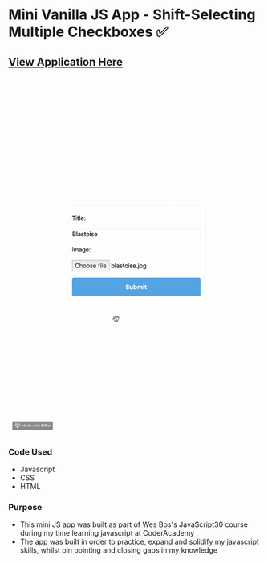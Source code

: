 # Mini Vanilla JS App - Shift-Selecting Multiple Checkboxes ✅ 

## [View Application Here](https://express-img-uploads-aws-s3.netlify.com/)

![Checking Multiple Boxes Gif](https://github.com/chrisstaudinger/Express-Img-Uploads/blob/master/frontend/assets/images/aws-s3-upload.gif?raw=true "Checking Multiple Boxes Gif")

### Code Used

* Javascript
* CSS
* HTML

### Purpose

* This mini JS app was built as part of Wes Bos's JavaScript30 course during my time learning javascript at CoderAcademy
* The app was built in order to practice, expand and solidify my javascript skills, whilst pin pointing and closing gaps in my knowledge